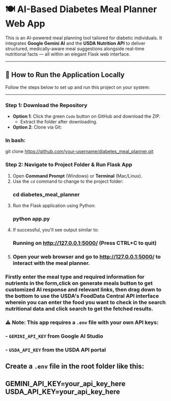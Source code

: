 # 🍽️ AI-Based Diabetes Meal Planner Web App

This is an AI-powered meal planning tool tailored for diabetic individuals. It integrates **Google Gemini AI** and the **USDA Nutrition API** to deliver structured, 
medically-aware meal suggestions alongside real-time nutritional facts — all within an elegant Flask web interface.

---

## 🚀 How to Run the Application Locally

Follow the steps below to set up and run this project on your system:

---

### Step 1: Download the Repository

- **Option 1**: Click the green `Code` button on GitHub and download the ZIP.
  - Extract the folder after downloading.
- **Option 2**: Clone via Git:
### In bash:
git clone https://github.com/your-username/diabetes_meal_planner.git

### Step 2: Navigate to Project Folder & Run Flask App

1. Open **Command Prompt** (Windows) or **Terminal** (Mac/Linux).
2. Use the `cd` command to change to the project folder:
   ### cd diabetes_meal_planner
3. Run the Flask application using Python:
   ### python app.py
4. If successful, you'll see output similar to:
   ### Running on http://127.0.0.1:5000/ (Press CTRL+C to quit)
5. ### Open your web browser and go to http://127.0.0.1:5000/ to interact with the meal planner.
### Firstly enter the meal type and required information for nutrients in the form,click on generate meals button to get customized AI response and relevant links, then drag down to the bottom to use the USDA's FoodData Central API interface wherein you can enter the food you want to check in the search nutritional data and click search to get the fetched results.
### ⚠️ Note: This app requires a `.env` file with your own API keys:
### - `GEMINI_API_KEY` from Google AI Studio
### - `USDA_API_KEY` from the USDA API portal

## Create a `.env` file in the root folder like this:
## GEMINI_API_KEY=your_api_key_here USDA_API_KEY=your_api_key_here




